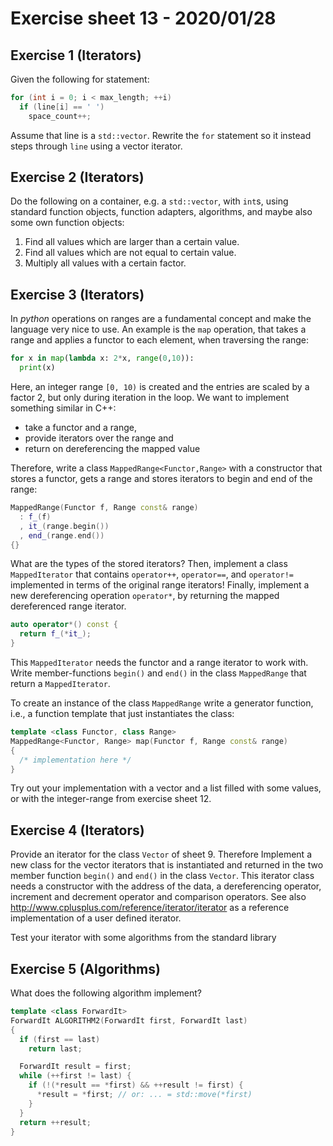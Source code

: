 # Exercise sheet 13 - 2020/01/28

## Exercise 1 (Iterators)
Given the following for statement:
```c++
for (int i = 0; i < max_length; ++i)
  if (line[i] == ' ')
    space_count++;
```
Assume that line is a `std::vector`. Rewrite the `for` statement so it instead steps through `line` using a
vector iterator.


## Exercise 2 (Iterators)
Do the following on a container, e.g. a `std::vector`, with `int`s, using standard function objects, function
adapters, algorithms, and maybe also some own function objects:
1. Find all values which are larger than a certain value.
2. Find all values which are not equal to certain value.
3. Multiply all values with a certain factor.


## Exercise 3 (Iterators)
In *python* operations on ranges are a fundamental concept and make the language very nice to use. An
example is the `map` operation, that takes a range and applies a functor to each element, when traversing the
range:
```python
for x in map(lambda x: 2*x, range(0,10)):
  print(x)
```
Here, an integer range `[0, 10)` is created and the entries are scaled by a factor 2, but only during iteration in
the loop. We want to implement something similar in C++:
- take a functor and a range,
- provide iterators over the range and
- return on dereferencing the mapped value

Therefore, write a class `MappedRange<Functor,Range>` with a constructor that stores a functor, gets a range
and stores iterators to begin and end of the range:
```c++
MappedRange(Functor f, Range const& range)
  : f_(f)
  , it_(range.begin())
  , end_(range.end())
{}
```
What are the types of the stored iterators? Then, implement a class `MappedIterator` that contains `operator++`,
`operator==`, and `operator!=` implemented in terms of the original range iterators! Finally, implement a new
dereferencing operation `operator*`, by returning the mapped dereferenced range iterator.
```c++
auto operator*() const {
  return f_(*it_);
}
```
This `MappedIterator` needs the functor and a range iterator to work with. Write member-functions `begin()`
and `end()` in the class `MappedRange` that return a `MappedIterator`.

To create an instance of the class `MappedRange` write a generator function, i.e., a function template that just instantiates
the class:
```c++
template <class Functor, class Range>
MappedRange<Functor, Range> map(Functor f, Range const& range)
{
  /* implementation here */
}
```
Try out your implementation with a vector and a list filled with some values, or with the integer-range
from exercise sheet 12.


## Exercise 4 (Iterators)
Provide an iterator for the class `Vector` of sheet 9. Therefore Implement a new class for the vector iterators
that is instantiated and returned in the two member function `begin()` and `end()` in the class `Vector`. This iterator
class needs a constructor with the address of the data, a dereferencing operator, increment and decrement operator and
comparison operators. See also http://www.cplusplus.com/reference/iterator/iterator as a reference implementation of a
user defined iterator.

Test your iterator with some algorithms from the standard library


## Exercise 5 (Algorithms)
What does the following algorithm implement?
```c++
template <class ForwardIt>
ForwardIt ALGORITHM2(ForwardIt first, ForwardIt last)
{
  if (first == last)
    return last;

  ForwardIt result = first;
  while (++first != last) {
    if (!(*result == *first) && ++result != first) {
      *result = *first; // or: ... = std::move(*first)
    }
  }
  return ++result;
}
```
